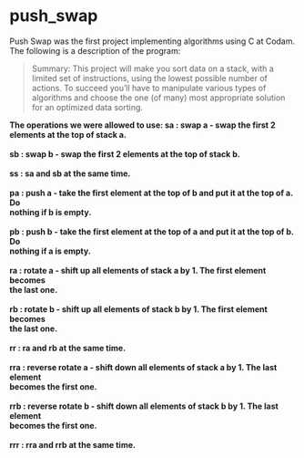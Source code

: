 # push_swap

Push Swap was the first project implementing algorithms using C at Codam. 
The following is a description of the program:

>Summary:
This project will make you sort data on a stack, with a limited set of instructions, using
the lowest possible number of actions. To succeed you’ll have to manipulate various
types of algorithms and choose the one (of many) most appropriate solution for an
optimized data sorting.

__The operations we were allowed to use:
sa : swap a - swap the first 2 elements at the top of stack a. </br>
</br>
sb : swap b - swap the first 2 elements at the top of stack b. </br>
</br>
ss : sa and sb at the same time.</br>
</br>
pa : push a - take the first element at the top of b and put it at the top of a. Do</br>
nothing if b is empty.</br>
</br>
pb : push b - take the first element at the top of a and put it at the top of b. Do</br>
nothing if a is empty.</br>
</br>
ra : rotate a - shift up all elements of stack a by 1. The first element becomes</br>
the last one.</br>
</br>
rb : rotate b - shift up all elements of stack b by 1. The first element becomes</br>
the last one.</br>
</br>
rr : ra and rb at the same time.</br>
</br>
rra : reverse rotate a - shift down all elements of stack a by 1. The last element</br>
becomes the first one.</br>
</br>
rrb : reverse rotate b - shift down all elements of stack b by 1. The last element</br>
becomes the first one.</br>
</br>
rrr : rra and rrb at the same time.</br>__
</br>

